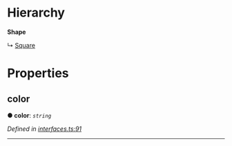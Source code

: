 

# Hierarchy

**Shape**

↳  [Square](_interfaces_.interfaces.square.md)

# Properties

<a id="color"></a>

##  color

**● color**: *`string`*

*Defined in [interfaces.ts:91](https://github.com/bigcommerce/typedoc-plugin-markdown/blob/master/test/src/interfaces.ts#L91)*

___

